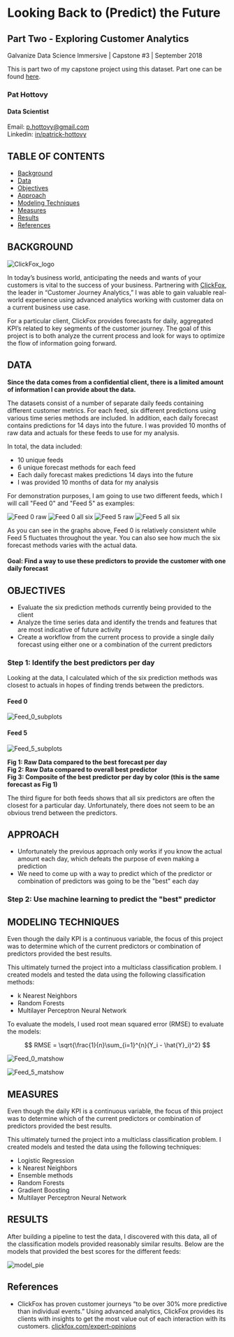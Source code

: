 # Looking Back to (Predict) the Future
## Part Two - Exploring Customer Analytics

Galvanize Data Science Immersive | Capstone #3 | September 2018

This is part two of my capstone project using this dataset. Part one can be found [here][1].

### Pat Hottovy
#### Data Scientist
Email: p.hottovy@gmail.com  
Linkedin: [in/patrick-hottovy](https://www.linkedin.com/in/patrick-hottovy/)


## TABLE OF CONTENTS
* [Background](#background)
* [Data](#data)
* [Objectives](#objectives)
* [Approach](#approach)
* [Modeling Techniques](#models)
* [Measures](#measures)
* [Results](#results)
* [References](#references)
<!-- * [About Me](#about-me) -->

<a id='background'></a>
## BACKGROUND
![ClickFox_logo][3]  
<!-- <img style="float: right;" src="images/CF_logo.png"> -->
In today’s business world, anticipating the needs and wants of your customers is vital to the success of your business. Partnering with [ClickFox][2], the leader in “Customer Journey Analytics,” I was able to gain valuable real-world experience using advanced analytics working with customer data on a current business use case.  

For a particular client, ClickFox provides forecasts for daily, aggregated KPI’s related to key segments of the customer journey. The goal of this project is to both analyze the current process and look for ways to optimize the flow of information going forward.



<a id='data'></a>
## DATA
**Since the data comes from a confidential client, there is a limited amount of information I can provide about the data.**

The datasets consist of a number of separate daily feeds containing different customer metrics. For each feed, six different predictions using various time series methods are included. In addition, each daily forecast contains predictions for 14 days into the future. I was provided 10 months of raw data and actuals for these feeds to use for my analysis.

In total, the data included:
* 10 unique feeds
* 6 unique forecast methods for each feed
* Each daily forecast makes predictions 14 days into the future
* I was provided 10 months of data for my analysis

For demonstration purposes, I am going to use two different feeds, which I will call "Feed 0" and "Feed 5" as examples:

![Feed 0 raw][4]
![Feed 0 all six][5]
![Feed 5 raw][6]
![Feed 5 all six][7]

As you can see in the graphs above, Feed 0 is relatively consistent while Feed 5 fluctuates throughout the year. You can also see how much the six forecast methods varies with the actual data.

#### Goal: Find a way to use these predictors to provide the customer with one daily forecast


<a id='objectives'></a>
## OBJECTIVES
* Evaluate the six prediction methods currently being provided to the client
* Analyze the time series data and identify the trends and features that are most indicative of future activity
* Create a workflow from the current process to provide a single daily forecast using either one or a combination of the current predictors

### Step 1: Identify the best predictors per day
Looking at the data, I calculated which of the six prediction methods was closest to actuals in hopes of finding trends between the predictors.

#### Feed 0
![Feed_0_subplots][8]

#### Feed 5
![Feed_5_subplots][9]

**Fig 1: Raw Data compared to the best forecast per day**  
**Fig 2: Raw Data compared to overall best predictor**  
**Fig 3: Composite of the best predictor per day by color (this is the same forecast as Fig 1)**

The third figure for both feeds shows that all six predictors are often the closest for a particular day. Unfortunately, there does not seem to be an obvious trend between the predictors.


<a id='approach'></a>
## APPROACH
* Unfortunately the previous approach only works if you know the actual amount each day, which defeats the purpose of even making a prediction
* We need to come up with a way to predict which of the predictor or combination of predictors was going to be the "best" each day

### Step 2: Use machine learning to predict the "best" predictor

<a id='models'></a>
## MODELING TECHNIQUES
Even though the daily KPI is a continuous variable, the focus of this project was to determine which of the current predictors or combination of predictors provided the best results.

This ultimately turned the project into a multiclass classification problem. I created models and tested the data using the following classification methods:
* k Nearest Neighbors
* Random Forests
* Multilayer Perceptron Neural Network

To evaluate the models, I used root mean squared error (RMSE) to evaluate the models:

$$
RMSE = \sqrt{\frac{1}{n}\sum_{i=1}^{n}(Y_i - \hat{Y}_i)^2}
$$

![Feed_0_matshow][10]

![Feed_5_matshow][11]



<a id='measures'></a>
## MEASURES
Even though the daily KPI is a continuous variable, the focus of this project was to determine which of the current predictors or combination of predictors provided the best results.

This ultimately turned the project into a multiclass classification problem. I created models and tested the data using the following techniques:
* Logistic Regression
* k Nearest Neighbors
* Ensemble methods
 * Random Forests
 * Gradient Boosting
* Multilayer Perceptron Neural Network


<a id='Results'></a>
## RESULTS
After building a pipeline to test the data, I discovered with this data, all of the classification models provided reasonably similar results. Below are the models that provided the best scores for the different feeds:

![model_pie][5]

<a id='references'></a>
## References
* ClickFox has proven customer journeys “to be over 30% more predictive than individual events.” Using advanced analytics, ClickFox provides its clients with insights to get the most value out of each interaction with its customers. [clickfox.com/expert-opinions](www.clickfox.com/expert-opinions)




[1]: https://github.com/phottovy/time_series_forecasting
[2]: https://www.clickfox.com
[3]: images/dual_logos.png
[4]: images/raw_data_f0_p1.svg
[5]: images/all_six_f0_p1.svg
[6]: images/raw_data_f5_p1.svg
[7]: images/all_six_f5_p1.svg
[8]: images/top_6_subplots_v2_f0_p1.svg
[9]: images/top_6_subplots_v2_f5_p1.svg
[10]: images/top_6_matshow_f0_p1.svg
[11]: images/top_6_matshow_f5_p1.svg





[4]: images/git_data_example.svg
[5]: images/git_model_pie.svg
[3]: images/
[3]: images/
[3]: images/
